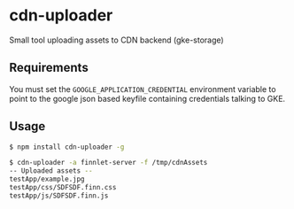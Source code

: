 # cdn-uploader
Small tool uploading assets to CDN backend (gke-storage)

## Requirements
You must set the `GOOGLE_APPLICATION_CREDENTIAL` environment variable to point to the google 
json based keyfile containing credentials talking to GKE.   

## Usage

```bash
$ npm install cdn-uploader -g

$ cdn-uploader -a finnlet-server -f /tmp/cdnAssets
-- Uploaded assets -- 
testApp/example.jpg
testApp/css/SDFSDF.finn.css
testApp/js/SDFSDF.finn.js
```